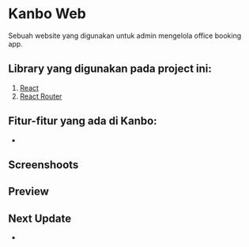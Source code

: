# Kanbo Web

Sebuah website yang digunakan untuk admin mengelola office booking app.

## Library yang digunakan pada project ini:
1. [React](https://reactjs.org/)
2. [React Router](https://reacttraining.com/react-router/web/guides/quick-start)

## Fitur-fitur yang ada di Kanbo:
- 

## Screenshoots


## Preview

## Next Update
- 